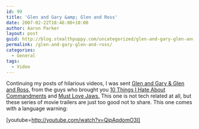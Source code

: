 ```yaml
---
id: 99
title: 'Glen and Gary &amp; Glen and Ross'
date: 2007-02-22T18:46:00+10:00
author: Aaron Parker
layout: post
guid: http://blog.stealthpuppy.com/uncategorized/glen-and-gary-glen-and-ross
permalink: /glen-and-gary-glen-and-ross/
categories:
  - General
tags:
  - Video
---
```

Continuing my posts of hilarious videos, I was sent [Glen and Gary & Glen and Ross](http://www.youtube.com/watch?v=QipAqdomO3I), from the guys who brought you [10 Things I Hate About Commandments](http://www.youtube.com/watch?v=u1kqqMXWEFs) and [Must Love Jaws.](http://www.youtube.com/watch?v=92yHyxeju1U) This one is not tech related at all, but these series of movie trailers are just too good not to share. This one comes with a language warning:

[youtube=http://youtube.com/watch?v=QipAqdomO3I]